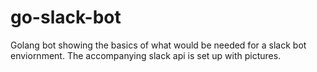 # go-slack-bot
Golang bot showing the basics of what would be needed for a slack bot enviornment. The accompanying slack api is set up with pictures.
